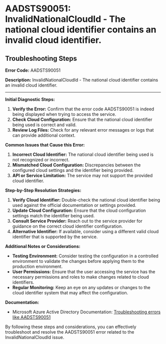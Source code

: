 # AADSTS90051: InvalidNationalCloudId - The national cloud identifier contains an invalid cloud identifier.


## Troubleshooting Steps
**Error Code:** AADSTS90051

**Description:** InvalidNationalCloudId - The national cloud identifier contains an invalid cloud identifier.

---

**Initial Diagnostic Steps:**

1. **Verify the Error:** Confirm that the error code AADSTS90051 is indeed being displayed when trying to access the service.
2. **Check Cloud Configuration:** Ensure that the national cloud identifier being used is correct and valid.
3. **Review Log Files:** Check for any relevant error messages or logs that can provide additional context.

**Common Issues that Cause this Error:**

1. **Incorrect Cloud Identifier:** The national cloud identifier being used is not recognized or incorrect.
2. **Mismatched Cloud Configuration:** Discrepancies between the configured cloud settings and the identifier being provided.
3. **API or Service Limitation:** The service may not support the provided cloud identifier.

**Step-by-Step Resolution Strategies:**

1. **Verify Cloud Identifier:** Double-check the national cloud identifier being used against the official documentation or settings provided.
2. **Update Cloud Configuration:** Ensure that the cloud configuration settings match the identifier being used.
3. **Consult Service Provider:** Reach out to the service provider for guidance on the correct cloud identifier configuration.
4. **Alternative Identifier:** If available, consider using a different valid cloud identifier that is supported by the service.

**Additional Notes or Considerations:**

- **Testing Environment:** Consider testing the configuration in a controlled environment to validate the changes before applying them to the production environment.
- **User Permissions:** Ensure that the user accessing the service has the necessary permissions and roles to make changes related to cloud identifiers.
- **Regular Monitoring:** Keep an eye on any updates or changes to the cloud identifier system that may affect the configuration.

**Documentation:**

- Microsoft Azure Active Directory Documentation: [Troubleshooting errors like AADSTS90051](https://docs.microsoft.com/en-us/azure/active-directory/develop/troubleshoot-error-codes?WT.mc_id=Portal-Microsoft_AAD_IAM)

By following these steps and considerations, you can effectively troubleshoot and resolve the AADSTS90051 error related to the InvalidNationalCloudId issue.